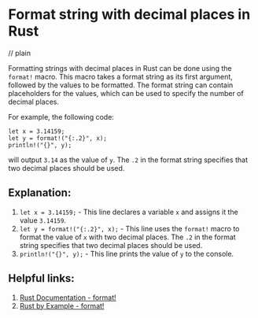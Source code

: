 # Format string with decimal places in Rust
// plain

Formatting strings with decimal places in Rust can be done using the `format!` macro. This macro takes a format string as its first argument, followed by the values to be formatted. The format string can contain placeholders for the values, which can be used to specify the number of decimal places.

For example, the following code:

```
let x = 3.14159;
let y = format!("{:.2}", x);
println!("{}", y);
```

will output `3.14` as the value of `y`. The `.2` in the format string specifies that two decimal places should be used.

## Explanation:
1. `let x = 3.14159;` - This line declares a variable `x` and assigns it the value `3.14159`.
2. `let y = format!("{:.2}", x);` - This line uses the `format!` macro to format the value of `x` with two decimal places. The `.2` in the format string specifies that two decimal places should be used.
3. `println!("{}", y);` - This line prints the value of `y` to the console.

## Helpful links:
1. [Rust Documentation - format!](https://doc.rust-lang.org/std/macro.format.html)
2. [Rust by Example - format!](https://doc.rust-lang.org/rust-by-example/macros/format.html)